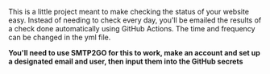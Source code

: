 This is a little project meant to make checking the status of your website easy. Instead of needing to check every day, you'll be emailed the results of a check done automatically using GitHub Actions. The time and frequency can be changed in the yml file.

**You'll need to use SMTP2GO for this to work, make an account and set up a designated email and user, then input them into the GitHub secrets**
